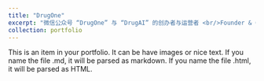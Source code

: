 ```yaml
---
title: "DrugOne"
excerpt: "微信公众号 “DrugOne” 与 “DrugAI” 的创办者与运营者 <br/>Founder & Operator of WeChat Official Accounts <em>DrugOne</em> & <em>DrugAI</em><br/><img src='/images/drugone_2025.png' alt='DrugOne logo'>"
collection: portfolio
---
```


This is an item in your portfolio. It can be have images or nice text. If you name the file .md, it will be parsed as markdown. If you name the file .html, it will be parsed as HTML. 

